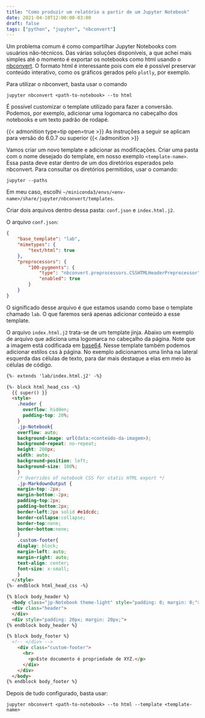 ```yaml
---
title: "Como produzir um relatório a partir de um Jupyter Notebook"
date: 2021-04-10T12:00:00-03:00
draft: false
tags: ["python", "jupyter", "nbconvert"]
---
```


Um problema comum é como compartilhar Jupyter Notebooks com usuários não-técnicos. Das várias soluções disponíveis, a que achei mais simples até o momento é exportar os notebooks como html usando o [nbconvert](https://nbconvert.readthedocs.io/en/latest/index.html). O formato html é interessante pois com ele é possível preservar conteúdo interativo, como os gráficos gerados pelo `plotly`, por exemplo.

Para utilizar o nbconvert, basta usar o comando

```
jupyter nbconvert <path-to-notebook> --to html
```

É possível customizar o template utilizado para fazer a conversão. Podemos, por exemplo, adicionar uma logomarca no cabeçalho dos notebooks e um texto padrão de rodapé.


{{< admonition type=tip open=true >}}
As instruções a seguir se aplicam para versão do 6.0.7 ou superior
{{< /admonition >}}

Vamos criar um novo template e adicionar as modificações. Criar uma pasta com o nome desejado do template, em nosso exemplo `<template-name>`. Essa pasta deve estar dentro de um dos diretórios esperados pelo nbconvert. Para consultar os diretórios permitidos, usar o comando:

```
jupyter --paths
```

Em meu caso, escolhi `~/miniconda3/envs/<env-name>/share/jupyter/nbconvert/templates`.


Criar dois arquivos dentro dessa pasta: `conf.json` e `index.html.j2`.

O arquivo `conf.json`:

```json
{
    "base_template": "lab",
    "mimetypes": {
        "text/html": true
    },
    "preprocessors": {
        "100-pygments": {
            "type": "nbconvert.preprocessors.CSSHTMLHeaderPreprocessor",
            "enabled": true
        }
    }
}
```

O significado desse arquivo é que estamos usando como base o template chamado `lab`. O que faremos será apenas adicionar conteúdo a esse template.

O arquivo `index.html.j2` trata-se de um template jinja. Abaixo um exemplo de arquivo que adiciona uma logomarca no cabeçalho da página. Note que a imagem está codificada em [base64](https://www.base64-image.de/). Nesse template também podemos adicionar estilos css à página. No exemplo adicionamos uma linha na lateral esquerda das células de texto, para dar mais destaque a elas em meio às células de código.

```html
{%- extends 'lab/index.html.j2' -%}

{%- block html_head_css -%}
  {{ super() }}
  <style>
    .header {
      overflow: hidden;
      padding-top: 20%;
    }
    .jp-Notebook{
    overflow: auto;
    background-image: url(data:<conteúdo-da-imagem>);
    background-repeat: no-repeat;
    height: 200px;
    width: auto;
    background-position: left;
    background-size: 100%;
    }
    /* Overrides of notebook CSS for static HTML export */
    .jp-MarkdownOutput {
    margin-top:-2px;
    margin-bottom:-2px;
    padding-top:2px;
    padding-bottom:2px;
    border-left:2px solid #e1dcdc;
    border-collapse:collapse;
    border-top:none;
    border-bottom:none;
    }
    .custom-footer{
    display: block;
    margin-left: auto;
    margin-right: auto;
    text-align: center;
    font-size: x-small;
    }
  </style>
{%- endblock html_head_css -%}

{% block body_header %}
  <body class="jp-Notebook theme-light" style="padding: 0; margin: 0;">
  <div class="header">
  </div>
  <div style="padding: 20px; margin: 20px;">
{% endblock body_header %}

{% block body_footer %}
  <!-- </div> -->
  	<div class="custom-footer">
      <hr>
	    <p>Este documento é propriedade de XYZ.</p>
	  </div>
	</div>
  </body>
{% endblock body_footer %}
```

Depois de tudo configurado, basta usar:

```
jupyter nbconvert <path-to-notebook> --to html --template <template-name>
```